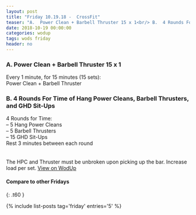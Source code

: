 ```yaml
---
layout: post
title: "Friday 10.19.18 -  CrossFit"
teaser: "A.  Power Clean + Barbell Thruster 15 x 1<br/> B.  4 Rounds For Time of Hang Power Cleans, Barbell Thrusters, and GHD Sit-Ups"
date: 2018-10-19 00:00:00
categories: wodup
tags: wods friday
header: no
---
```



<h3>A.  Power Clean + Barbell Thruster 15 x 1</h3>
Every 1 minute, for 15 minutes (15 sets):<br/>Power Clean + Barbell Thruster<br/>
<h3>B.  4 Rounds For Time of Hang Power Cleans, Barbell Thrusters, and GHD Sit-Ups</h3>
4 Rounds for Time:<br/>– 5 Hang Power Cleans<br/>– 5 Barbell Thrusters<br/>– 15 GHD Sit-Ups<br/>Rest 3 minutes between each round<br/>
<br/><br/>The HPC and Thruster must be unbroken upon picking up the bar.  Increase load per set.
<a href="https://www.wodup.com/gyms/asphodel/wods/10192" target="blank">View on WodUp</a>


#### Compare to other Fridays
{: .t60 }

{% include list-posts tag='friday' entries='5' %}